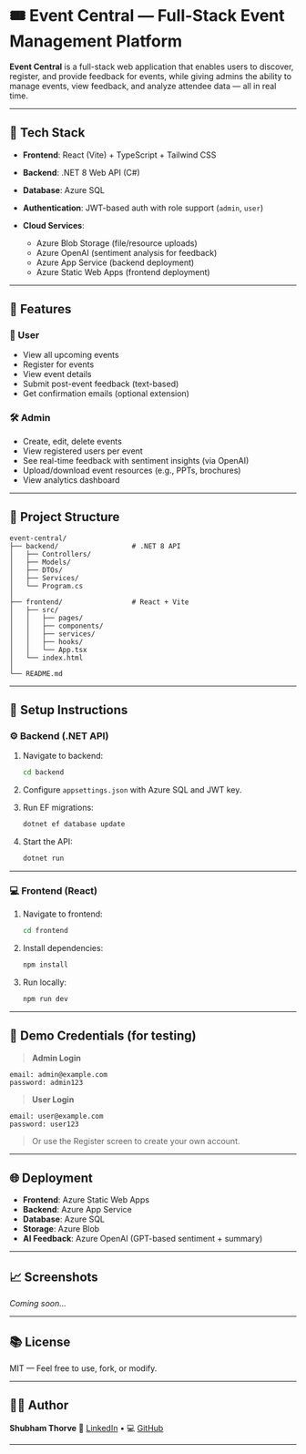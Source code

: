 # 🎟️ Event Central — Full-Stack Event Management Platform

**Event Central** is a full-stack web application that enables users to discover, register, and provide feedback for events, while giving admins the ability to manage events, view feedback, and analyze attendee data — all in real time.

---

## 🚀 Tech Stack

* **Frontend**: React (Vite) + TypeScript + Tailwind CSS
* **Backend**: .NET 8 Web API (C#)
* **Database**: Azure SQL
* **Authentication**: JWT-based auth with role support (`admin`, `user`)
* **Cloud Services**:

  * Azure Blob Storage (file/resource uploads)
  * Azure OpenAI (sentiment analysis for feedback)
  * Azure App Service (backend deployment)
  * Azure Static Web Apps (frontend deployment)

---

## 📸 Features

### 👤 User

* View all upcoming events
* Register for events
* View event details
* Submit post-event feedback (text-based)
* Get confirmation emails (optional extension)

### 🛠 Admin

* Create, edit, delete events
* View registered users per event
* See real-time feedback with sentiment insights (via OpenAI)
* Upload/download event resources (e.g., PPTs, brochures)
* View analytics dashboard

---

## 📁 Project Structure

```
event-central/
├── backend/                  # .NET 8 API
│   ├── Controllers/
│   ├── Models/
│   ├── DTOs/
│   ├── Services/
│   └── Program.cs
│
├── frontend/                 # React + Vite
│   ├── src/
│   │   ├── pages/
│   │   ├── components/
│   │   ├── services/
│   │   ├── hooks/
│   │   └── App.tsx
│   └── index.html
│
└── README.md
```

---

## 🧪 Setup Instructions

### ⚙ Backend (.NET API)

1. Navigate to backend:

   ```bash
   cd backend
   ```

2. Configure `appsettings.json` with Azure SQL and JWT key.

3. Run EF migrations:

   ```bash
   dotnet ef database update
   ```

4. Start the API:

   ```bash
   dotnet run
   ```

---

### 💻 Frontend (React)

1. Navigate to frontend:

   ```bash
   cd frontend
   ```

2. Install dependencies:

   ```bash
   npm install
   ```

3. Run locally:

   ```bash
   npm run dev
   ```

---

## 🔐 Demo Credentials (for testing)

> **Admin Login**

```
email: admin@example.com  
password: admin123
```

> **User Login**

```
email: user@example.com  
password: user123
```

> Or use the Register screen to create your own account.

---

## 🌐 Deployment

* **Frontend**: Azure Static Web Apps
* **Backend**: Azure App Service
* **Database**: Azure SQL
* **Storage**: Azure Blob
* **AI Feedback**: Azure OpenAI (GPT-based sentiment + summary)

---

## 📈 Screenshots

*Coming soon...*

---

## 📚 License

MIT — Feel free to use, fork, or modify.

---

## 👨‍💻 Author

**Shubham Thorve**
🔗 [LinkedIn](https://www.linkedin.com/in/shubhamthorve) • 💻 [GitHub](https://github.com/shubhamthorve)

---

